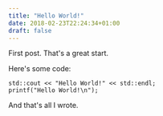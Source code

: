 ```yaml
---
title: "Hello World!"
date: 2018-02-23T22:24:34+01:00
draft: false
---
```


First post. That's a great start.

Here's some code:

    std::cout << "Hello World!" << std::endl;
    printf("Hello World!\n");

And that's all I wrote.
